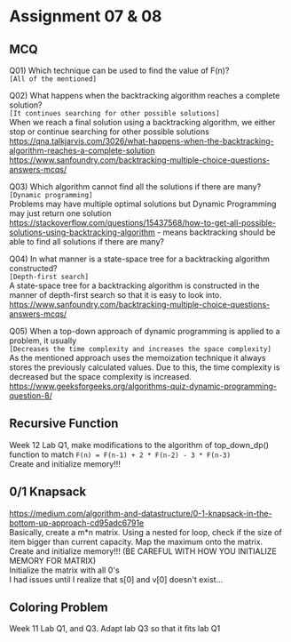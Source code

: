 # Assignment 07 & 08  

## MCQ
Q01)  Which technique can be used to find the value of F(n)?  
`[All of the mentioned]`

Q02)  What happens when the backtracking algorithm reaches a complete solution?  
`[It continues searching for other possible solutions]`  
When we reach a final solution using a backtracking algorithm, we either stop or continue searching for other possible solutions  
https://qna.talkjarvis.com/3026/what-happens-when-the-backtracking-algorithm-reaches-a-complete-solution  
https://www.sanfoundry.com/backtracking-multiple-choice-questions-answers-mcqs/  

Q03)  Which algorithm cannot find all the solutions if there are many?  
`[Dynamic programming]`  
Problems may have multiple optimal solutions but Dynamic Programming may just return one solution  
https://stackoverflow.com/questions/15437568/how-to-get-all-possible-solutions-using-backtracking-algorithm - means backtracking should be able to find all solutions if there are many?  

Q04)  In what manner is a state-space tree for a backtracking algorithm constructed?  
`[Depth-first search]`  
A state-space tree for a backtracking algorithm is constructed in the manner of depth-first search so that it is easy to look into.  
https://www.sanfoundry.com/backtracking-multiple-choice-questions-answers-mcqs/  

Q05)  When a top-down approach of dynamic programming is applied to a problem, it usually  
`[Decreases the time complexity and increases the space complexity]`  
As the mentioned approach uses the memoization technique it always stores the previously calculated values. Due to this, the time complexity is decreased but the space complexity is increased.  
https://www.geeksforgeeks.org/algorithms-quiz-dynamic-programming-question-8/  

## Recursive Function  
Week 12 Lab Q1, make modifications to the algorithm of top_down_dp() function to match `F(n) = F(n-1) + 2 * F(n-2) - 3 * F(n-3)`  
Create and initialize memory!!!  

## 0/1 Knapsack  
https://medium.com/algorithm-and-datastructure/0-1-knapsack-in-the-bottom-up-approach-cd95adc6791e  
Basically, create a m*n matrix. Using a nested for loop, check if the size of item bigger than current capacity. Map the maximum onto the matrix.  
Create and initialize memory!!! (BE CAREFUL WITH HOW YOU INITIALIZE MEMORY FOR MATRIX)  
Initialize the matrix with all 0's  
I had issues until I realize that s[0] and v[0] doesn't exist...  

## Coloring Problem  
Week 11 Lab Q1, and Q3. Adapt lab Q3 so that it fits lab Q1  
